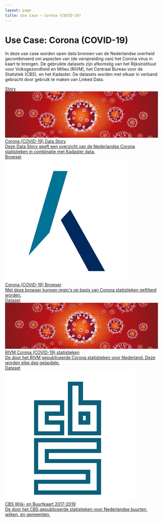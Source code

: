 ```yaml
---
layout: page
title: Use Case ― Corona (COVID-19)
---
```

# Use Case: Corona (COVID-19)

In deze use case worden open data bronnen van de Nederlandse overheid
gecombineerd om aspecten van (de verspreiding van) het Corona virus in
kaart te brengen.  De gebruikte datasets zijn afkomstig van het
Rijksinstituut voor Volksgezondheid en Milieu (RIVM), het Centraal
Bureau voor de Statistiek (CBS), en het Kadaster.  De datasets worden
met elkaar in verband gebracht door gebruik te maken van Linked Data.

<div class="cards-wrapper">
  <a href="/stories/covid-19/">
    <div class="card">
      <div class="card-type">Story</div>
      <img class="card-image" src="/assets/images/covid-19.jpg" alt="Weergave Covid-19">
      <div class="card-title">Corona (COVID-19) Data Story</div>
      <div class="card-description">Deze Data Story geeft een overzicht van de Nederlandse Corona statistieken in combinatie met Kadaster data.</div>
    </div>
  </a>
  <a href="/browsers/covid-19/">
    <div class="card">
      <div class="card-type">Browser</div>
      <img class="card-image" src="/assets/images/kadaster-logo.png" alt="Kadaster logo">
      <div class="card-title">Corona (COVID-19) Browser</div>
      <div class="card-description">Met deze browser kunnen regio's op basis van Corona statistieken gefilterd worden.</div>
    </div>
  </a>
  <a href="https://data.labs.kadaster.nl/rivm/covid-19">
    <div class="card">
      <div class="card-type">Dataset</div>
      <img class="card-image" src="/assets/images/covid-19.jpg" alt="Weergave Covid-19">
      <div class="card-title">RIVM Corona (COVID-19) statistieken</div>
      <div class="card-description">De door het RIVM gepubliceerde Corona statistieken voor Nederland.  Deze worden elke dag geüpdate.</div>
    </div>
  </a>
  <a href="https://data.labs.kadaster.nl/cbs/wbk">
    <div class="card">
      <div class="card-type">Dataset</div>
      <img class="card-image" src="/assets/images/cbs-logo.png" alt="CBS logo">
      <div class="card-title">CBS Wijk- en Buurtkaart 2017-2019</div>
      <div class="card-description">De door het CBS gepubliceerde statistieken voor Nederlandse buurten, wijken, en gemeenten.</div>
    </div>
  </a>
</div>
